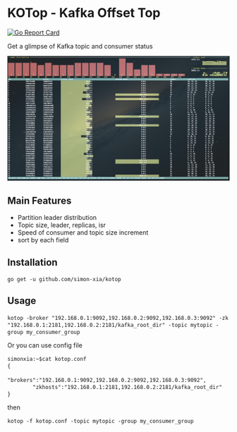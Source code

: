 # KOTop - Kafka Offset Top

[![Go Report Card](https://goreportcard.com/badge/github.com/simon-xia/kotop)](https://goreportcard.com/report/github.com/simon-xia/kotop)

Get a glimpse of Kafka topic and consumer status

![](./demo.gif)


## Main Features

- Partition leader distribution
- Topic size, leader, replicas, isr
- Speed of consumer and topic size increment
- sort by each field

## Installation

	go get -u github.com/simon-xia/kotop


## Usage

    kotop -broker "192.168.0.1:9092,192.168.0.2:9092,192.168.0.3:9092" -zk "192.168.0.1:2181,192.168.0.2:2181/kafka_root_dir" -topic mytopic -group my_consumer_group


 Or you can use config file


    simonxia:~$cat kotop.conf
    {
            "brokers":"192.168.0.1:9092,192.168.0.2:9092,192.168.0.3:9092",
            "zkhosts":"192.168.0.1:2181,192.168.0.2:2181/kafka_root_dir"
    }

  then

    kotop -f kotop.conf -topic mytopic -group my_consumer_group